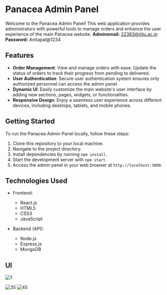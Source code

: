 # Panacea Admin Panel

Welcome to the Panacea Admin Panel! This web application provides administrators with powerful tools to manage orders and enhance the user experience of the main Panacea website.
 **Adminemail:** 22363@iiitu.ac.in
 **Password:** Anitapal@1234
## Features

- **Order Management**: View and manage orders with ease. Update the status of orders to track their progress from pending to delivered.
- **User Authentication**: Secure user authentication system ensures only authorized personnel can access the admin panel.
- **Dynamic UI**: Easily customize the main website's user interface by adding new sections, pages, widgets, or functionalities.
- **Responsive Design**: Enjoy a seamless user experience across different devices, including desktops, tablets, and mobile phones.

## Getting Started

To run the Panacea Admin Panel locally, follow these steps:

1. Clone this repository to your local machine.
2. Navigate to the project directory.
3. Install dependencies by running `npm install`.
4. Start the development server with `npm start`.
5. Access the admin panel in your web browser at `http://localhost:3000`.

## Technologies Used

- Frontend:
  - React.js
  - HTML5
  - CSS3
  - JavaScript

- Backend (API):
  - Node.js
  - Express.js
  - MongoDB
 
## UI
![1](https://github.com/vivekpal24/Admin1/assets/119289503/c413a645-c796-4a25-b719-4fed4b8c2c02)

![35](https://github.com/vivekpal24/Admin1/assets/119289503/fef8a0b0-252d-42e3-9bf9-70fe671780e3)
![45](https://github.com/vivekpal24/Admin1/assets/119289503/8711b822-0aa1-4f35-a1cf-a1588916f3d8)



